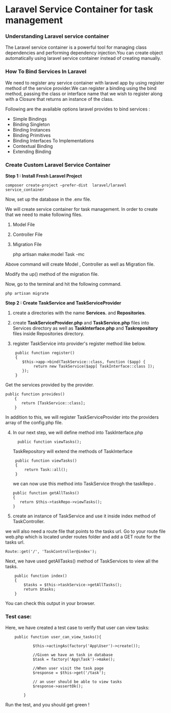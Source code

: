 # Laravel Service Container for task management

### Understanding Laravel service container

The Laravel service container is a powerful tool for managing class dependencies and performing dependency injection.You can create object automatically using laravel service container instead of creating manually.

### How To Bind Services In Laravel
We need to register any service container with laravel app by using register method of the service provider.We can register a binding using the bind method, passing the class or interface name that we wish to register along with a Closure that returns an instance of the class.

Following are the available options laravel provides to bind services :

- Simple Bindings
- Binding Singleton
- Binding Instances
- Binding Primitives
- Binding Interfaces To Implementations
- Contextual Binding
- Extending Binding

### Create Custom Laravel Service Container


**Step 1 : Install Fresh Laravel Project**

    composer create-project –prefer-dist  laravel/laravel service_container

Now, set up the database in the .env file.

We will create service container for task management. In order to create that we need to make following files.

1. Model File

2. Controller File

3. Migration File
        
        
    php artisan make:model Task -mc

Above command will create Model , Controller as well as Migration file.

Modify the up() method of the migration file.

Now, go to the terminal and hit the following command.

    php artisan migrate
  
**Step 2 : Create TaskService and TaskServiceProvider**

1. create a directories with the name **Services.** and **Repositories**.
2. create **TaskServiceProvider.php** and **TaskService.php** files into Services directory as well as **TaskInterface.php** and **Taskrepository** files inside Repositories directory.
3. register TaskService into provider's register method like below.


        public function register()
        {
           $this->app->bind(TaskService::class, function ($app) {
                return new TaskService($app[ TaskInterface::class ]);
           });
        }
        
Get the services provided by the provider.
    
    public function provides()
        {
           return [TaskService::class];
        }
        
In addition to this, we will register TaskServiceProvider into the providers array of the config.php file.

4. In our next step, we will define method into TaskInterface.php

         public function viewTasks();
   
   TaskRepository will extend the methods of TaskInterface
     
        public function viewTasks()
        {
            return Task::all();
        }
    
    we can now use this method into TaskService throgh the taskRepo .
   
       public function getAllTasks()
       {
          return $this->taskRepo->viewTasks();
       }

5. create an instance of TaskService and use it inside index method of TaskController.

  we will also need a route file that points to the tasks url. Go to your route file web.php which is located under routes folder and add a GET route for the tasks url.
    
    Route::get('/', 'TaskController@index');

Next, we have used getAllTasks() method of TaskServices to view all the tasks.

        public function index()
        {
            $tasks = $this->taskService->getAllTasks();
            return $tasks;
        }

You can check this output in your browser.

### Test case:

Here, we have created a test case to verify that user can view tasks:
        
        public function user_can_view_tasks(){
                
                $this->actingAs(factory('App\User')->create());
                
                //Given we have an task in database
                $task = factory('App\Task')->make();
        
                //When user visit the task page
                $response = $this->get('/task'); 
        
                // an user should be able to view tasks
                $response->assertOk();
        
            }
            
Run the test, and you should get green !

